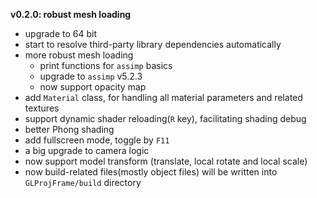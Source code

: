**v0.2.0: robust mesh loading**

+ upgrade to 64 bit
+ start to resolve third-party library dependencies automatically
+ more robust mesh loading
  + print functions for `assimp` basics
  + upgrade to `assimp` v5.2.3
  + now support opacity map
+ add `Material` class, for handling all material parameters and related textures
+ support dynamic shader reloading(`R` key), facilitating shading debug
+ better Phong shading
+ add fullscreen mode, toggle by `F11`
+ a big upgrade to camera logic
+ now support model transform (translate, local rotate and local scale)
+ now build-related files(mostly object files) will be written into `GLProjFrame/build` directory